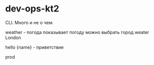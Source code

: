 # dev-ops-kt2

CLI. Много и не о чем 

weather - погода
показывает погоду можно выбрать город
weater London

hello {name} - приветствие

prod